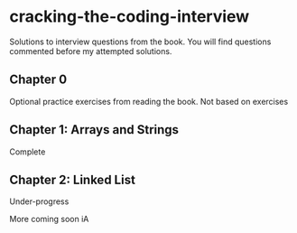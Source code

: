 # cracking-the-coding-interview
Solutions to interview questions from the book. You will find questions commented before my attempted solutions.

## Chapter 0
Optional practice exercises from reading the book. Not based on exercises

## Chapter 1: Arrays and Strings
Complete

## Chapter 2: Linked List
Under-progress

More coming soon iA
